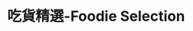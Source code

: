 ---
title: "吃貨精選-Foodie Selection"
description: "探索全台美食競賽，發現在地美味，品嚐競技精神"
keywords:
  - 美食競賽
  - 台灣美食
  - 美食精選
datePublished: "2025-06-30"
dateModified: "2025-07-01"
city: "台中市"
district: "南屯區"
award: "500盤"
year: "2024"
page: 1
count: 5

restaurants:
  - name: "JL STUDIO"
    address: "台中市南屯區益豐路四段689號2樓"
    phone: "0423803570"
    geo: "24.15048684063746, 120.62854305823515"
    google_map: "https://maps.app.goo.gl/nk9Mg95M5nRLidjAA"
    footinder: "https://footinder.com.tw/%e5%8f%b0%e4%b8%ad%e5%b8%82%e5%8d%97%e5%b1%af%e5%8d%80/411/"
    official: "https://jlstudiotw.com/"
    award:
    - name: "500盤"
      year: "2024"
  - name: "霧都老火鍋"
    address: "台中市南屯區大墩路28號"
    phone: "0424739680"
    geo: "24.137534113599305, 120.6500430134592"
    google_map: "https://maps.app.goo.gl/cuBjpuCZFe5u6BJC9"
    footinder: "https://footinder.com.tw/%E5%8F%B0%E4%B8%AD%E5%B8%82%E5%8D%97%E5%B1%AF%E5%8D%80/103129/"
    official: "https://www.facebook.com/WUDU.HOTPOT/"
    award:
    - name: "500盤"
      year: "2024"
  - name: "阿助鵝肉攤"
    address: "台中市南屯區南屯路二段160號"
    phone: "0424731301"
    geo: "24.136304779338584, 120.65147689127306"
    google_map: "https://maps.app.goo.gl/nAfUVrftfQgQkKbF9"
    footinder: "https://footinder.com.tw/%E5%8F%B0%E4%B8%AD%E5%B8%82%E5%8D%97%E5%B1%AF%E5%8D%80/134916/"
    official: "https://www.facebook.com/p/%E9%98%BF%E5%8A%A9%E9%B5%9D%E8%82%89%E6%B5%B7%E7%94%A2-100069577371965/"
    award:
    - name: "500盤"
      year: "2024"
  - name: "与玥樓頂級粵菜餐廳"
    address: "台中市南屯區公益路二段783號"
    phone: "0423829128"
    geo: "24.150942231115817, 120.62928844692372"
    google_map: "https://maps.app.goo.gl/o7Dtf5YD8hPruhQ26"
    footinder: "https://footinder.com.tw/%E5%8F%B0%E4%B8%AD%E5%B8%82%E5%8D%97%E5%B1%AF%E5%8D%80/437/"
    official: "https://yuyuelou.com.tw/"
    award:
    - name: "500盤"
      year: "2024"
  - name: "PINOCOCO 皮諾可可"
    address: "台中市南屯區益豐路四段689號"
    phone: "0423803357"
    geo: "24.15053043965355, 120.62854686110784"
    google_map: "https://maps.app.goo.gl/JZmMU3Zv4UZnikZVA"
    footinder: "https://footinder.com.tw/%E5%8F%B0%E4%B8%AD%E5%B8%82%E5%8D%97%E5%B1%AF%E5%8D%80/644/"
    official: "https://www.facebook.com/pinococo23803357/"
    award:
    - name: "500盤"
      year: "2024"
---